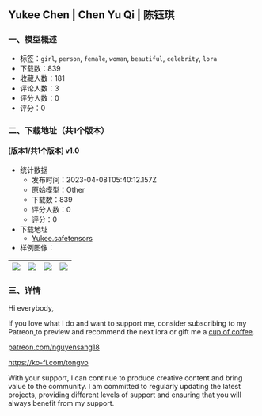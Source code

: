 ## Yukee Chen | Chen Yu Qi | 陈钰琪 
### 一、模型概述

- 标签：`girl`, `person`, `female`, `woman`, `beautiful`, `celebrity`, `lora`
- 下载数：839
- 收藏人数：181
- 评论人数：3
- 评分人数：0
- 评分：0

### 二、下载地址（共1个版本）

#### [版本1/共1个版本] v1.0

- 统计数据
  - 发布时间：2023-04-08T05:40:12.157Z
  - 原始模型：Other
  - 下载数：839
  - 评分人数：0
  - 评分：0
- 下载地址
  - [Yukee.safetensors](https://civitai.com/api/download/models/39709)
- 样例图像：

| <img src="https://image.civitai.com/xG1nkqKTMzGDvpLrqFT7WA/340bab24-8e04-4592-838c-e1772e678100/width=450/439574.jpeg" /> | <img src="https://image.civitai.com/xG1nkqKTMzGDvpLrqFT7WA/44f93d86-1110-40a6-33f0-d79b55d37a00/width=450/439576.jpeg" /> | <img src="https://image.civitai.com/xG1nkqKTMzGDvpLrqFT7WA/d4c973ee-97a9-473b-36e3-906b6f0be100/width=450/439577.jpeg" /> | <img src="https://image.civitai.com/xG1nkqKTMzGDvpLrqFT7WA/e6787918-ffc2-4f35-41a3-03b39f20a900/width=450/439578.jpeg" /> |
| ---- | ---- | ---- | ---- |


### 三、详情
<p>Hi everybody,</p><p>If you love what I do and want to support me, consider subscribing to my Patreon<a target="_blank" rel="ugc" href="https://civitai.com/models/33383/patreon.com/nguyensang18"> </a>to preview and recommend the next lora or gift me a <a target="_blank" rel="ugc" href="https://ko-fi.com/tongvo">cup of coffee</a>.</p><p><a target="_blank" rel="ugc" href="http://patreon.com/nguyensang18">patreon.com/nguyensang18</a></p><p><a target="_blank" rel="ugc" href="https://ko-fi.com/tongvo">https://ko-fi.com/tongvo</a></p><p>With your support, I can continue to produce creative content and bring value to the community. I am committed to regularly updating the latest projects, providing different levels of support and ensuring that you will always benefit from my support.</p>